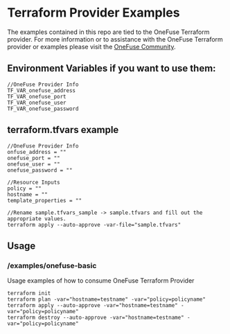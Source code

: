 # Terraform Provider Examples

The examples contained in this repo are tied to the OneFuse Terraform provider.  For more information or to assistance with the OneFuse Terraform provider or examples please visit the [OneFuse Community](https://onefuse.cloudbolt.io/).

## Environment Variables if you want to use them:

```
//OneFuse Provider Info
TF_VAR_onefuse_address
TF_VAR_onefuse_port
TF_VAR_onefuse_user
TF_VAR_onefuse_password

```

## terraform.tfvars example

```
//OneFuse Provider Info
onfuse_address = ""
onefuse_port = ""
onefuse_user = ""
onefuse_password = ""

//Resource Inputs
policy = ""
hostname = ""
template_properties = ""

//Rename sample.tfvars_sample -> sample.tfvars and fill out the appropriate values.
terraform apply --auto-approve -var-file="sample.tfvars"

```

## Usage

### /examples/onefuse-basic

Usage examples of how to consume OneFuse Terraform Provider

```
terraform init
terraform plan -var="hostname=testname" -var="policy=policyname"
terraform apply --auto-approve -var="hostname=testname" -var="policy=policyname"
terraform destroy --auto-approve -var="hostname=testname" -var="policy=policyname"
```